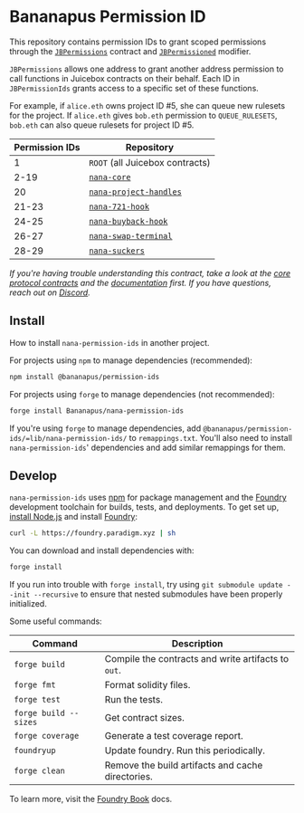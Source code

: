 # Bananapus Permission ID

This repository contains permission IDs to grant scoped permissions through the [`JBPermissions`](https://github.com/Bananapus/nana-core/blob/main/src/JBPermissions.sol) contract and [`JBPermissioned`](https://github.com/Bananapus/nana-core/blob/main/src/abstract/JBPermissioned.sol) modifier.

`JBPermissions` allows one address to grant another address permission to call functions in Juicebox contracts on their behalf. Each ID in `JBPermissionIds` grants access to a specific set of these functions.

For example, if `alice.eth` owns project ID #5, she can queue new rulesets for the project. If `alice.eth` gives `bob.eth` permission to `QUEUE_RULESETS`, `bob.eth` can also queue rulesets for project ID #5.

| Permission IDs | Repository                                                                  |
| -------------- | --------------------------------------------------------------------------- |
| 1              | `ROOT` (all Juicebox contracts)                                             |
| 2-19           | [`nana-core`](https://github.com/Bananapus/nana-core/)                      |
| 20             | [`nana-project-handles`](https://github.com/Bananapus/nana-project-handles) |
| 21-23          | [`nana-721-hook`](https://github.com/Bananapus/nana-721-hook)               |
| 24-25          | [`nana-buyback-hook`](https://github.com/Bananapus/nana-buyback-hook)       |
| 26-27          | [`nana-swap-terminal`](https://github.com/Bananapus/nana-swap-terminal)     |
| 28-29          | [`nana-suckers`](https://github.com/Bananapus/nana-suckers)                 |

_If you're having trouble understanding this contract, take a look at the [core protocol contracts](https://github.com/Bananapus/nana-core) and the [documentation](https://docs.juicebox.money/) first. If you have questions, reach out on [Discord](https://discord.com/invite/ErQYmth4dS)._

## Install

How to install `nana-permission-ids` in another project.

For projects using `npm` to manage dependencies (recommended):

```bash
npm install @bananapus/permission-ids
```

For projects using `forge` to manage dependencies (not recommended):

```bash
forge install Bananapus/nana-permission-ids
```

If you're using `forge` to manage dependencies, add `@bananapus/permission-ids/=lib/nana-permission-ids/` to `remappings.txt`. You'll also need to install `nana-permission-ids`' dependencies and add similar remappings for them.

## Develop

`nana-permission-ids` uses [npm](https://www.npmjs.com/) for package management and the [Foundry](https://github.com/foundry-rs/foundry) development toolchain for builds, tests, and deployments. To get set up, [install Node.js](https://nodejs.org/en/download) and install [Foundry](https://github.com/foundry-rs/foundry):

```bash
curl -L https://foundry.paradigm.xyz | sh
```

You can download and install dependencies with:

```bash
forge install
```

If you run into trouble with `forge install`, try using `git submodule update --init --recursive` to ensure that nested submodules have been properly initialized.

Some useful commands:

| Command               | Description                                         |
| --------------------- | --------------------------------------------------- |
| `forge build`         | Compile the contracts and write artifacts to `out`. |
| `forge fmt`           | Format solidity files.                              |
| `forge test`          | Run the tests.                                      |
| `forge build --sizes` | Get contract sizes.                                 |
| `forge coverage`      | Generate a test coverage report.                    |
| `foundryup`           | Update foundry. Run this periodically.              |
| `forge clean`         | Remove the build artifacts and cache directories.   |

To learn more, visit the [Foundry Book](https://book.getfoundry.sh/) docs.
